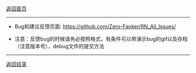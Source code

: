 [返回首页](./Home)

***

* Bug和建议反馈页面:
https://github.com/Zero-Fanker/RN_All_Issues/

- 注意：反馈bug的时候请务必按照格式，有条件可以带演示bug的gif以及存档（注意版本号），debug文件的提交方法

***

[返回目录](./常见问题指南)